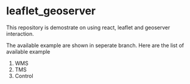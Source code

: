 
# leaflet_geoserver
This repository is demostrate on using react, leaflet and geoserver interaction.

The available example are shown in seperate branch. Here are the list of available example
1. WMS
2. TMS
3. Control